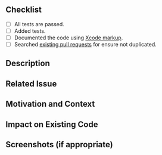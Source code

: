 ## Checklist
- [ ] All tests are passed.  
- [ ] Added tests.  
- [ ] Documented the code using [Xcode markup](https://developer.apple.com/library/mac/documentation/Xcode/Reference/xcode_markup_formatting_ref).  
- [ ] Searched [existing pull requests](https://github.com/ra1028/DifferenceKit/pulls) for ensure not duplicated.  

## Description
<!--- Describe your changes in detail -->

## Related Issue
<!--- This project only accepts pull requests related to open issues -->
<!--- If suggesting a new feature or change, please discuss it in an issue first -->
<!--- If fixing a bug, there should be an issue describing it with steps to reproduce -->
<!--- Please link to the issue here: -->

## Motivation and Context
<!--- Why is this change required? What problem does it solve? -->
<!--- If it fixes an open issue, please link to the issue here. -->

## Impact on Existing Code
<!--- Tell us the impact on existing code as far as you understand. -->

## Screenshots (if appropriate)
